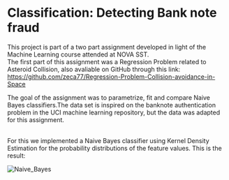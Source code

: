 # Classification: Detecting Bank note fraud
This project is part of a two part assignment developed in light of the Machine Learning course attended at NOVA SST.
<br /> The first part of this assignment was a Regression Problem related to Asteroid Collision, also avaliable on GitHub through this link: 
<br /> https://github.com/zeca77/Regression-Problem-Collision-avoidance-in-Space

The goal of the assignment was to parametrize, fit and compare Naive Bayes classifiers.The data
set is inspired on the banknote authentication problem in the UCI machine learning repository,
but the data was adapted for this assignment.

<br /> For this we implemented a Naive Bayes classifier using Kernel Density Estimation for the
probability distributions of the feature values. This is the result:
<br />


![Naive_Bayes](https://user-images.githubusercontent.com/45294533/220663649-a7ea5820-d725-4500-a0e5-51682ef5e1ae.png)
